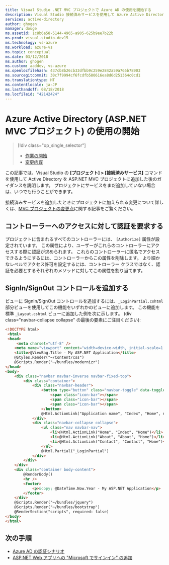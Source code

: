 ```yaml
---
title: Visual Studio .NET MVC プロジェクトで Azure AD の使用を開始する
description: Visual Studio 接続済みサービスを使用して Azure Active Directory を接続または作成した後に、.NET MVC プロジェクトで Azure AD の使用を開始する方法について説明します。
services: active-directory
author: ghogen
manager: douge
ms.assetid: 1c8b6a58-5144-4965-a905-625b9ee7b22b
ms.prod: visual-studio-dev15
ms.technology: vs-azure
ms.workload: azure-vs
ms.topic: conceptual
ms.date: 03/12/2018
ms.author: ghogen
ms.custom: aaddev, vs-azure
ms.openlocfilehash: 437cb8b26cb33dfbb9c259e2842a59a765b78903
ms.sourcegitcommit: 30c7f9994cf6fcdfb580616ea8d6d251364c0cd1
ms.translationtype: HT
ms.contentlocale: ja-JP
ms.lasthandoff: 08/18/2018
ms.locfileid: "42142424"
---
```

# <a name="getting-started-with-azure-active-directory-aspnet-mvc-projects"></a>Azure Active Directory (ASP.NET MVC プロジェクト) の使用の開始

> [!div class="op_single_selector"]
> - [作業の開始](vs-active-directory-dotnet-getting-started.md)
> - [変更内容](vs-active-directory-dotnet-what-happened.md)

この記事では、Visual Studio の **[プロジェクト] > [接続済みサービス]** コマンドを使用して Active Directory を ASP.NET MVC プロジェクトに追加した後のガイダンスを説明します。 プロジェクトにサービスをまだ追加していない場合は、いつでも行うことができます。

接続済みサービスを追加したときにプロジェクトに加えられる変更について詳しくは、[MVC プロジェクトの変更点](vs-active-directory-dotnet-what-happened.md)に関する記事をご覧ください。

## <a name="requiring-authentication-to-access-controllers"></a>コントローラーへのアクセスに対して認証を要求する

プロジェクトに含まれるすべてのコントローラーには、 `[Authorize]` 属性が設定されています。 この属性により、ユーザーがこれらのコントローラーにアクセスする際に認証が求められます。 これらのコントローラーに匿名でアクセスできるようにするには、コントローラーからこの属性を削除します。 より細かなレベルでアクセス許可を設定するには、コントローラー クラスではなく、認証を必要とするそれぞれのメソッドに対してこの属性を割り当てます。

## <a name="adding-signin--signout-controls"></a>SignIn/SignOut コントロールを追加する

ビューに SignIn/SignOut コントロールを追加するには、`_LoginPartial.cshtml` 部分ビューを使用してこの機能をいずれかのビューに追加します。 この機能を標準 `_Layout.cshtml` ビューに追加した例を次に示します。 (div class="navbar-collapse collapse" の最後の要素にご注目ください):

```html
<!DOCTYPE html>
 <html>
 <head>
     <meta charset="utf-8" />
    <meta name="viewport" content="width=device-width, initial-scale=1.0">
    <title>@ViewBag.Title - My ASP.NET Application</title>
    @Styles.Render("~/Content/css")
    @Scripts.Render("~/bundles/modernizr")
</head>
<body>
    <div class="navbar navbar-inverse navbar-fixed-top">
        <div class="container">
            <div class="navbar-header">
                <button type="button" class="navbar-toggle" data-toggle="collapse" data-target=".navbar-collapse">
                    <span class="icon-bar"></span>
                    <span class="icon-bar"></span>
                    <span class="icon-bar"></span>
                </button>
                @Html.ActionLink("Application name", "Index", "Home", new { area = "" }, new { @class = "navbar-brand" })
            </div>
            <div class="navbar-collapse collapse">
                <ul class="nav navbar-nav">
                    <li>@Html.ActionLink("Home", "Index", "Home")</li>
                    <li>@Html.ActionLink("About", "About", "Home")</li>
                    <li>@Html.ActionLink("Contact", "Contact", "Home")</li>
                </ul>
                @Html.Partial("_LoginPartial")
            </div>
        </div>
    </div>
    <div class="container body-content">
        @RenderBody() 
        <hr />
        <footer>
            <p>&copy; @DateTime.Now.Year - My ASP.NET Application</p>
        </footer>
    </div>
    @Scripts.Render("~/bundles/jquery")
    @Scripts.Render("~/bundles/bootstrap")
    @RenderSection("scripts", required: false)
</body>
</html>
```

## <a name="next-steps"></a>次の手順

- [Azure AD の認証シナリオ](authentication-scenarios.md)
- [ASP.NET Web アプリへの "Microsoft でサインイン" の追加](quickstart-v1-aspnet-webapp.md)
